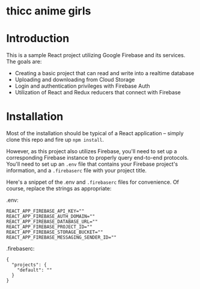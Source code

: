# thicc anime girls

# Introduction
This is a sample React project utilizing Google Firebase and its services. The goals are:

- Creating a basic project that can read and write into a realtime database
- Uploading and downloading from Cloud Storage
- Login and authentication privileges with Firebase Auth
- Utilization of React and Redux reducers that connect with Firebase

# Installation
Most of the installation should be typical of a React application – simply clone this repo and fire up ``npm install``.

However, as this project also utilizes Firebase, you'll need to set up a corresponding Firebase instance to properly query end-to-end protocols. You'll need to set up an ``.env`` file that contains your Firebase project's information, and a ``.firebaserc`` file with your project title.

Here's a snippet of the .env  and ``.firebaserc`` files for convenience. Of course, replace the strings as appropriate:

.env:
```
REACT_APP_FIREBASE_API_KEY=""
REACT_APP_FIREBASE_AUTH_DOMAIN=""
REACT_APP_FIREBASE_DATABASE_URL=""
REACT_APP_FIREBASE_PROJECT_ID=""
REACT_APP_FIREBASE_STORAGE_BUCKET=""
REACT_APP_FIREBASE_MESSAGING_SENDER_ID=""
```

.firebaserc:
```
{
  "projects": {
    "default": ""
  }
}
```